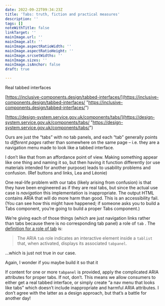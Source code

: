 ```yaml
---
date: 2022-09-22T09:34:23Z
title: 'Tabs: truth, fiction and practical measures'
description: ''
tags: []
noteWithTitle: false
linkTarget: ''
mainImage.url: ''
mainImage.alt: ''
mainImage.aspectRatioWidth: ''
mainImage.aspectRatioHeight: ''
mainImage.srcsetWidths: ''
mainImage.sizes: ''
mainImage.isAnchor: false
draft: true

---
```

Real tabbed interfaces

[https://inclusive-components.design/tabbed-interfaces/](https://inclusive-components.design/tabbed-interfaces/ "https://inclusive-components.design/tabbed-interfaces/")

[https://design-system.service.gov.uk/components/tabs/](https://design-system.service.gov.uk/components/tabs/ "https://design-system.service.gov.uk/components/tabs/")

Ours are just the “tabs” with no tab panels, and each “tab” generally points to _different pages_ rather than somewhere on the same page – i.e. they are a navigation menu made to look like a tabbed interface.

I don’t like that from an affordance point of view. Making something appear like one thing and naming it so, but then having it function differently (or use materials intended for another purpose) leads to usability problems and confusion. (Ref buttons and links, Lea and Léonie)

One real-life problem with our tabs (likely arising from confusion) is that they have been engineered as if they are real tabs, but since the actual use case is _navigation_ this implementation is inappropriate. The output HTML contains ARIA that will do more harm than good. This is an accessibility fail. (You can see how this might have happened; if someone asks you to build a Tabs component, you’re going to build a proper Tabs component.)

We’re giving each of those things (which are just navigation links rather than tabs because there is no corresponding tab panel) a role of `tab` . The [definition for a role of tab](https://developer.mozilla.org/en-US/docs/Web/Accessibility/ARIA/Roles/tab_role) is:

> The ARIA `tab` role indicates an interactive element inside a `tablist` that, when activated, displays its associated `tabpanel`.

…which is just not true in our case.

Again, I wonder if you maybe build it so that it

If content for one or more `tabpanel` is provided, apply the complicated ARIA attributes for proper tabs. If not, don’t. This means we allow consumers to either get a real tabbed interface, or simply create “a nav menu that looks like tabs” which doesn’t include inappropriate and harmful ARIA attributes. I don’t agree with the latter as a design approach, but that’s a battle for another day! 